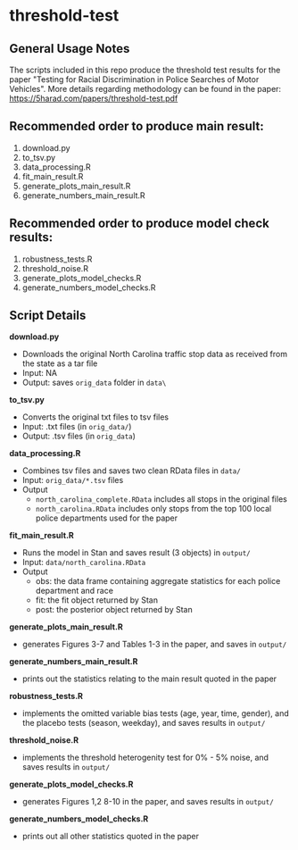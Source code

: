 # threshold-test

General Usage Notes
-------------------
The scripts included in this repo produce the threshold test results for the paper "Testing for Racial Discrimination in Police Searches of Motor Vehicles". 
More details regarding methodology can be found in the paper: https://5harad.com/papers/threshold-test.pdf


Recommended order to produce main result:
-----------------------------------------
1. download.py
2. to_tsv.py
3. data_processing.R
4. fit_main_result.R
5. generate_plots_main_result.R
6. generate_numbers_main_result.R


Recommended order to produce model check results:
-------------------------------------------------
1. robustness_tests.R
2. threshold_noise.R
3. generate_plots_model_checks.R
4. generate_numbers_model_checks.R



Script Details
--------------

**download.py**
  - Downloads the original North Carolina traffic stop data as received from the state as a tar file
  - Input: NA
  - Output: saves `orig_data` folder in `data\`

**to_tsv.py**
  - Converts the original txt files to tsv files
  - Input: .txt files (in `orig_data/`)
  - Output: .tsv files (in `orig_data`)

**data_processing.R**
  - Combines tsv files and saves two clean RData files in `data/`
  - Input: `orig_data/*.tsv` files
  - Output 
    - `north_carolina_complete.RData` includes all stops in the original files 
	- `north_carolina.RData` includes only stops from the top 100 local police departments used for the paper 

**fit_main_result.R**
  - Runs the model in Stan and saves result (3 objects) in `output/`
  - Input: `data/north_carolina.RData`
  - Output
    - obs: the data frame containing aggregate statistics for each police department and race
	- fit: the fit object returned by Stan
	- post: the posterior object returned by Stan

**generate_plots_main_result.R**
  - generates Figures 3-7 and Tables 1-3 in the paper, and saves in `output/`

**generate_numbers_main_result.R**
  - prints out the statistics relating to the main result quoted in the paper

**robustness_tests.R**
  - implements the omitted variable bias tests (age, year, time, gender), and the placebo tests (season, weekday), and saves results in `output/`

**threshold_noise.R**
  - implements the threshold heterogenity test for 0% - 5% noise, and saves results in `output/`

**generate_plots_model_checks.R**
  - generates Figures 1,2 8-10 in the paper, and saves results in `output/`

**generate_numbers_model_checks.R**
  - prints out all other statistics quoted in the paper


